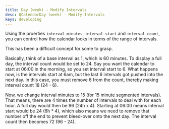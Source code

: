 ```yaml
---
title: Day (week) - Modify Intervals
desc: QCalendarDay (week) - Modify Intervals
keys: developing
---
```

Using the proerties `interval-minutes`, `interval-start` and `interval-count`, you can control how the calendar looks in terms of the range of intervals.

This has been a difficult concept for some to grasp.

Basically, think of a base interval as 1, which is 60 minutes. To display a full day, the interval count would be set to 24. Say you want the calendar to start at 06:00 in the morning, so you set interval start to 6. What happens now, is the intervals start at 6am, but the last 6 intervals got pushed into the next day. In this case, you must remove 6 from the count, thereby making interval count 18 (24 - 6).

Now, we change interval minutes to 15 (for 15 minute segmented intervals). That means, there are 4 times the number of intervals to deal with for each hour. A full day would then be 96 (24h x 4). Starting at 06:00 means interval start would be 24 (6h * 4), which also means we need to remove that number off the end to prevent bleed-over onto the next day. The interval count then becomes 72 (96 - 24).

<example-viewer
  title="Modify Intervals"
  file="WeekModifyIntervals"
  codepen-title="QCalendarDay"
/>
